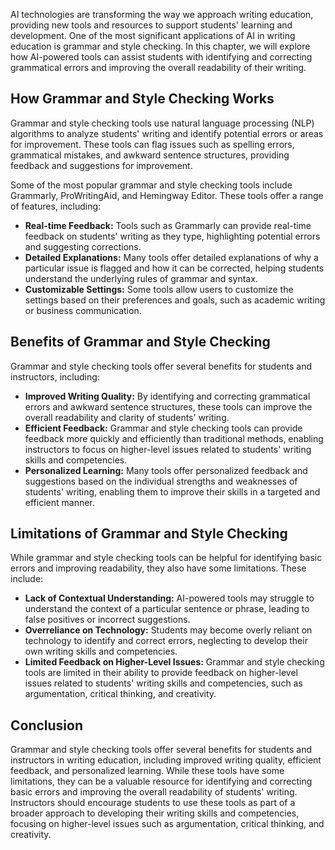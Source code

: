 
AI technologies are transforming the way we approach writing education, providing new tools and resources to support students' learning and development. One of the most significant applications of AI in writing education is grammar and style checking. In this chapter, we will explore how AI-powered tools can assist students with identifying and correcting grammatical errors and improving the overall readability of their writing.

How Grammar and Style Checking Works
------------------------------------

Grammar and style checking tools use natural language processing (NLP) algorithms to analyze students' writing and identify potential errors or areas for improvement. These tools can flag issues such as spelling errors, grammatical mistakes, and awkward sentence structures, providing feedback and suggestions for improvement.

Some of the most popular grammar and style checking tools include Grammarly, ProWritingAid, and Hemingway Editor. These tools offer a range of features, including:

* **Real-time Feedback:** Tools such as Grammarly can provide real-time feedback on students' writing as they type, highlighting potential errors and suggesting corrections.
* **Detailed Explanations:** Many tools offer detailed explanations of why a particular issue is flagged and how it can be corrected, helping students understand the underlying rules of grammar and syntax.
* **Customizable Settings:** Some tools allow users to customize the settings based on their preferences and goals, such as academic writing or business communication.

Benefits of Grammar and Style Checking
--------------------------------------

Grammar and style checking tools offer several benefits for students and instructors, including:

* **Improved Writing Quality:** By identifying and correcting grammatical errors and awkward sentence structures, these tools can improve the overall readability and clarity of students' writing.
* **Efficient Feedback:** Grammar and style checking tools can provide feedback more quickly and efficiently than traditional methods, enabling instructors to focus on higher-level issues related to students' writing skills and competencies.
* **Personalized Learning:** Many tools offer personalized feedback and suggestions based on the individual strengths and weaknesses of students' writing, enabling them to improve their skills in a targeted and efficient manner.

Limitations of Grammar and Style Checking
-----------------------------------------

While grammar and style checking tools can be helpful for identifying basic errors and improving readability, they also have some limitations. These include:

* **Lack of Contextual Understanding:** AI-powered tools may struggle to understand the context of a particular sentence or phrase, leading to false positives or incorrect suggestions.
* **Overreliance on Technology:** Students may become overly reliant on technology to identify and correct errors, neglecting to develop their own writing skills and competencies.
* **Limited Feedback on Higher-Level Issues:** Grammar and style checking tools are limited in their ability to provide feedback on higher-level issues related to students' writing skills and competencies, such as argumentation, critical thinking, and creativity.

Conclusion
----------

Grammar and style checking tools offer several benefits for students and instructors in writing education, including improved writing quality, efficient feedback, and personalized learning. While these tools have some limitations, they can be a valuable resource for identifying and correcting basic errors and improving the overall readability of students' writing. Instructors should encourage students to use these tools as part of a broader approach to developing their writing skills and competencies, focusing on higher-level issues such as argumentation, critical thinking, and creativity.

